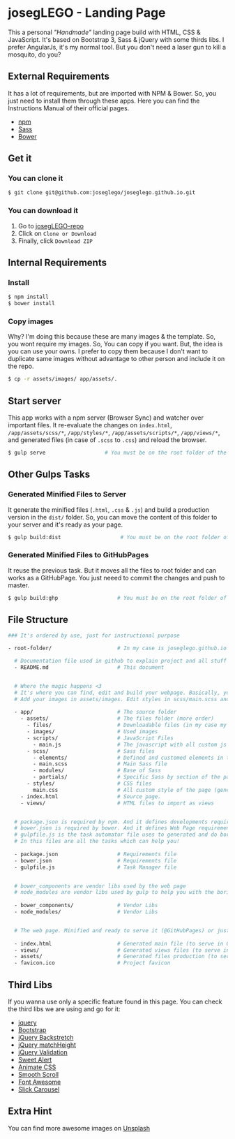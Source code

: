 # josegLEGO - Landing Page

This a personal _"Handmade"_ landing page build with HTML, CSS & JavaScript. It's based on Bootstrap 3, Sass & jQuery with some thirds libs. I prefer AngularJs, it's my normal tool. But you don't need a laser gun to kill a mosquito, do you? 

## External Requirements
It has a lot of requirements, but are imported with NPM & Bower. So, you just need to install them through these apps. Here you can find the Instructions Manual of their official pages.

- [npm]
- [Sass]
- [Bower]

## Get it 
### You can clone it
``` sh
$ git clone git@github.com:joseglego/joseglego.github.io.git
```

### You can download it 
1. Go to [josegLEGO-repo]
2. Click on `Clone or Download`
3. Finally, click `Download ZIP`

## Internal Requirements
### Install
``` sh
$ npm install
$ bower install
```

### Copy images
Why? I'm doing this because these are many images & the template. So, you wont require my images. So, You can copy if you want. But, the idea is you can use your owns. I prefer to copy them because I don't want to duplicate same images without advantage to other person and include it on the repo.

``` sh
$ cp -r assets/images/ app/assets/.
```

## Start server
This app works with a npm server (Browser Sync) and watcher over important files. It re-evaluate the changes on `index.html`, `/app/assets/scss/*`, `/app/styles/*`, `/app/assets/scripts/*`, `/app/views/*`, and generated files (in case of `.scss` to `.css`) and reload the browser.


``` sh
$ gulp serve                   # You must be on the root folder of the repository
```

## Other Gulps Tasks
### Generated Minified Files to Server
It generate the minified files (`.html`, `.css` & `.js`)  and build a production version in the `dist/` folder. So, you can move the content of this folder to your server and it's ready as your page.

``` sh
$ gulp build:dist                   # You must be on the root folder of the repository
```


### Generated Minified Files to GitHubPages
It reuse the previous task. But it moves all the files to root folder and can works as a GitHubPage. You just neeed to commit the changes and push to master. 

``` sh
$ gulp build:ghp                   # You must be on the root folder of the repository
```

## File Structure

``` sh
### It's ordered by use, just for instructional purpose

- root-folder/                     # In my case is joseglego.github.io folder. You can rename it.

  # Documentation file used in github to explain project and all stuff related to it.
  - README.md                      # This document


  # Where the magic happens <3
  # It's where you can find, edit and build your webpage. Basically, you need to edit the index.html 
  # Add your images in assets/images. Edit styles in scss/main.scss and scripts on scripts
  
  - app/                           # The source folder
    - assets/                      # The files folder (more order)
      - files/                     # Downloadable files (in my case my Resume)
      - images/                    # Used images 
      - scripts/                   # JavaScript Files
        - main.js                  # The javascript with all custom js of the page.
      - scss/                      # Sass files
        - elements/                # Defined and customed elements in the projects (modal, section, etc)
        - main.scss                # Main Sass file
        - modules/                 # Base of Sass
        - partials/                # Specific Sass by section of the page
      - styles/                    # CSS files
        main.css                   # All custom style of the page (generated based on Sass folder)
    - index.html                   # Source page. 
    - views/                       # HTML files to import as views


  # package.json is required by npm. And it defines developments requirements. (for gulp)
  # bower.json is required by bower. And it defines Web Page requirements.
  # gulpfile.js is the task automator file uses to generated and do boring stuff related to this page.
  # In this files are all the tasks which can help you! 
  
  - package.json                   # Requirements file
  - bower.json                     # Requirements file
  - gulpfile.js                    # Task Manager file


  # bower_components are vendor libs used by the web page
  # node_modules are vendor libs used by gulp to help you with the boring stuff
  
  - bower_components/              # Vendor Libs
  - node_modules/                  # Vendor Libs


  # The web page. Minified and ready to serve it (@GitHubPages) or just copy and paste theses files on a Apache Server
  
  - index.html                     # Generated main file (to serve in GitHubPages)
  - views/                         # Generated views files (to serve in GitHubPages)
  - assets/                        # Generated files production (to serve in GitHubPages)
  - favicon.ico                    # Project favicon

```


## Third Libs

If you wanna use only a specific feature found in this page. You can check the third libs we are using and go for it:

- [jquery]
- [Bootstrap]
- [jQuery Backstretch]
- [jQuery matchHeight]
- [jQuery Validation]
- [Sweet Alert]
- [Animate CSS]
- [Smooth Scroll]
- [Font Awesome]
- [Slick Carousel]

## Extra Hint

You can find more awesome images on [Unsplash]

[npm]: <https://docs.npmjs.com/getting-started/installing-node>
[Sass]: <http://sass-lang.com/install>
[Bower]: <https://bower.io/#install-bower>
[josegLEGO-repo]: <https://github.com/joseglego/joseglego.github.io>
[jquery]: <https://jquery.com/>
[Bootstrap]: <http://getbootstrap.com/>
[jQuery Backstretch]: <https://github.com/srobbin/jquCery-backstretch>
[jQuery matchHeight]: <https://github.com/liabru/jquery-match-height>
[jQuery Validation]: <https://github.com/jzaefferer/jquery-validation>
[Sweet Alert]: <http://t4t5.github.io/sweetalert/>
[Animate CSS]: <https://daneden.github.io/animate.css/>
[Smooth Scroll]: <https://github.com/cferdinandi/smooth-scroll>
[Font Awesome]: <http://fontawesome.io/icons/>
[Slick Carousel]: <http://kenwheeler.github.io/slick/>
[Unsplash]: <https://unsplash.com/>
